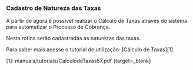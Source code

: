 ### **Cadastro de Natureza das Taxas**

A partir de agora é possível realizar o Cálculo de Taxas através do sistema para automatizar o Processo de Cobrança.

Nesta rotina serão cadastradas as naturezas das taxas. 

Para saber mais acesse o tutorial de utilização: [Cálculo de Taxas][1]


  [1]: manuais/tutoriais/CalculodeTaxas57.pdf {target=_blank}
